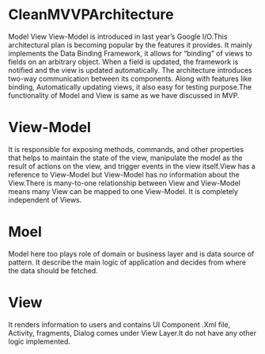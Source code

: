 # CleanMVVPArchitecture
Model View View-Model is introduced in last year’s Google I/O.This architectural plan is becoming popular by the features it provides. It mainly implements the Data Binding Framework, it allows for “binding” of views to fields on an arbitrary object. When a field is updated, the framework is notified and the view is updated automatically. The architecture introduces two-way communication between its components. Along with features like binding, Automatically updating views, it also easy for testing purpose.The functionality of Model and View is same as we have discussed in MVP.

# View-Model
It is responsible for exposing methods, commands, and other properties that helps to maintain the state of the view, manipulate the model as the result of actions on the view, and trigger events in the view itself.View has a reference to View-Model but View-Model has no information about the View.There is many-to-one relationship between View and View-Model means many View can be mapped to one View-Model. It is completely independent of Views.

# Moel
Model here too plays role of domain or business layer and is data source of pattern. It describe the main logic of application and decides from where the data should be fetched.

# View
It renders information to users and contains UI Component .Xml file, Activity, fragments, Dialog comes under View Layer.It do not have any other logic implemented.

